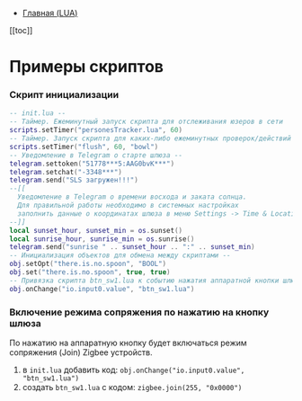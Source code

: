 - [Главная (LUA)](/lua_doc/intro.md)

[[toc]]
# Примеры скриптов
### Скрипт инициализации
```lua
-- init.lua --
-- Таймер. Ежеминутный запуск скрипта для отслеживания юзеров в сети
scripts.setTimer("personesTracker.lua", 60)
-- Таймер. Запуск скрипта для каких-либо ежеминутных проверок/действий
scripts.setTimer("flush", 60, "bowl")
-- Уведомление в Telegram о старте шлюза --
telegram.settoken("51778***5:AAG0bvK***")
telegram.setchat("-3348***")
telegram.send("SLS загружен!!!")
--[[
  Уведомление в Telegram о времени восхода и заката солнца.
  Для правильной работы необходимо в системных настройках
  заполнить данные о координатах шлюза в меню Settings -> Time & Location
--]]
local sunset_hour, sunset_min = os.sunset()
local sunrise_hour, sunrise_min = os.sunrise()
telegram.send("sunrise " .. sunset_hour .. ":" .. sunset_min)
-- Инициализация объектов для обмена между скриптами --
obj.setOpt("there.is.no.spoon", "BOOL")
obj.set("there.is.no.spoon", true, true)
-- Привязка скрипта btn_sw1.lua к событию нажатия аппаратной кнопки шлюза --
obj.onChange("io.input0.value", "btn_sw1.lua")
```
### Включение режима сопряжения по нажатию на кнопку шлюза
По нажатию на аппаратную кнопку будет включаться режим сопряжения (Join) Zigbee устройств. 
1. в `init.lua` добавить код: `obj.onChange("io.input0.value", "btn_sw1.lua")`
2. создать `btn_sw1.lua` с кодом: `zigbee.join(255, "0x0000")`
